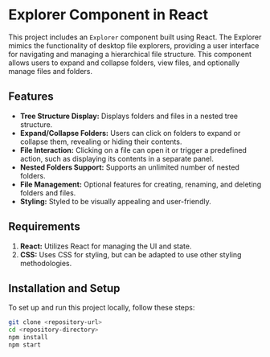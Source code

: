 # Explorer Component in React

This project includes an `Explorer` component built using React. The Explorer mimics the functionality of desktop file explorers, providing a user interface for navigating and managing a hierarchical file structure. This component allows users to expand and collapse folders, view files, and optionally manage files and folders.

## Features

- **Tree Structure Display:** Displays folders and files in a nested tree structure.
- **Expand/Collapse Folders:** Users can click on folders to expand or collapse them, revealing or hiding their contents.
- **File Interaction:** Clicking on a file can open it or trigger a predefined action, such as displaying its contents in a separate panel.
- **Nested Folders Support:** Supports an unlimited number of nested folders.
- **File Management:** Optional features for creating, renaming, and deleting folders and files.
- **Styling:** Styled to be visually appealing and user-friendly.

## Requirements

1. **React:** Utilizes React for managing the UI and state.
2. **CSS:** Uses CSS for styling, but can be adapted to use other styling methodologies.

## Installation and Setup

To set up and run this project locally, follow these steps:

```bash
git clone <repository-url>
cd <repository-directory>
npm install
npm start
